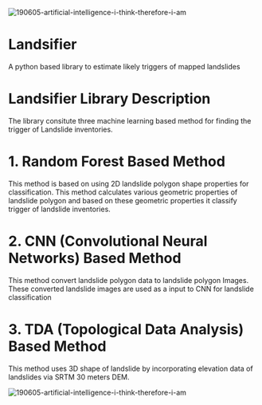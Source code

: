 ![190605-artificial-intelligence-i-think-therefore-i-am](https://user-images.githubusercontent.com/63171258/154713188-844d1472-48ad-4d65-b48b-9626197e2c9a.jpg)
# Landsifier
A python based library to estimate likely triggers of mapped landslides

# Landsifier Library Description

The library consitute three machine learning based method for finding the trigger of Landslide inventories.

# 1. Random Forest Based Method

This method is based on using 2D landslide polygon shape properties for classification. This method calculates various geometric properties of landslide polygon and based on these geometric properties it classify trigger of landslide inventories.


# 2. CNN (Convolutional Neural Networks) Based Method

This method convert landslide polygon data to landslide polygon Images. These converted landslide images are used as a input to CNN for landslide classification



# 3. TDA (Topological Data Analysis) Based Method

This method uses 3D shape of landslide by incorporating elevation data of landslides via SRTM 30 meters DEM.

![190605-artificial-intelligence-i-think-therefore-i-am](https://user-images.githubusercontent.com/63171258/154713188-844d1472-48ad-4d65-b48b-9626197e2c9a.jpg)


